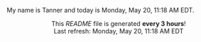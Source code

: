 My name is Tanner and today is Monday, May 20, 11:18 AM EDT.

<p align="center">This <i>README</i> file is generated <b>every 3 hours</b>!</br>Last refresh: Monday, May 20, 11:18 AM EDT<br /></p>
